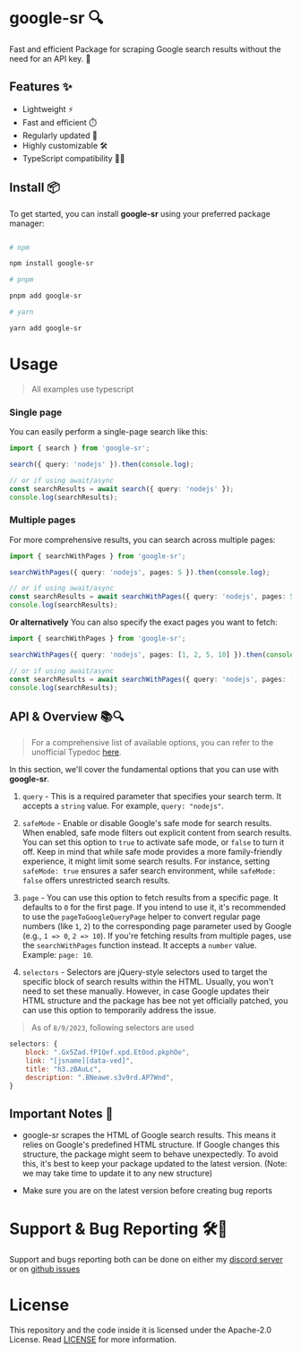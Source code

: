 # google-sr 🔍

Fast and efficient Package for scraping Google search results without the need for an API key. 🚀

## Features ✨

* Lightweight ⚡️
* Fast and efficient ⏱️
* Regularly updated 🔄
* Highly customizable 🛠️
* TypeScript compatibility 🧑‍💻

## Install 📦

To get started, you can install **google-sr** using your preferred package manager:

```bash

# npm

npm install google-sr

# pnpm 

pnpm add google-sr

# yarn

yarn add google-sr

```

# Usage

> All examples use typescript

### Single page

You can easily perform a single-page search like this:

```ts
import { search } from 'google-sr';

search({ query: 'nodejs' }).then(console.log);

// or if using await/async
const searchResults = await search({ query: 'nodejs' });
console.log(searchResults);
```

### Multiple pages

For more comprehensive results, you can search across multiple pages:

```ts
import { searchWithPages } from 'google-sr';

searchWithPages({ query: 'nodejs', pages: 5 }).then(console.log);

// or if using await/async
const searchResults = await searchWithPages({ query: 'nodejs', pages: 5 });
console.log(searchResults);
```

**Or alternatively** You can also specify the exact pages you want to fetch:

```ts
import { searchWithPages } from 'google-sr';

searchWithPages({ query: 'nodejs', pages: [1, 2, 5, 10] }).then(console.log);

// or if using await/async
const searchResults = await searchWithPages({ query: 'nodejs', pages: [1, 2, 5, 10] });
console.log(searchResults);
```

## API & Overview 📚🔍

> For a comprehensive list of available options, you can refer to the unofficial Typedoc [here](https://paka.dev/npm/google-sr).

In this section, we'll cover the fundamental options that you can use with **google-sr**.

1) `query` - This is a required parameter that specifies your search term. It accepts a `string` value. For example, `query: "nodejs"`.

2) `safeMode` - Enable or disable Google's safe mode for search results. When enabled, safe mode filters out explicit content from search results. You can set this option to `true` to activate safe mode, or `false` to turn it off. Keep in mind that while safe mode provides a more family-friendly experience, it might limit some search results. For instance, setting `safeMode: true` ensures a safer search environment, while `safeMode: false` offers unrestricted search results.

3) `page` - You can use this option to fetch results from a specific page. It defaults to `0` for the first page. If you intend to use it, it's recommended to use the `pageToGoogleQueryPage` helper to convert regular page numbers (like `1`, `2`) to the corresponding page parameter used by Google (e.g., `1 => 0`, `2 => 10`). If you're fetching results from multiple pages, use the `searchWithPages` function instead. It accepts a `number` value. Example: `page: 10`.

4) `selectors` - Selectors are jQuery-style selectors used to target the specific block of search results within the HTML. Usually, you won't need to set these manually. However, in case Google updates their HTML structure and the package has bee not yet officially patched, you can use this option to temporarily address the issue.

> As of `8/9/2023`, following selectors are used 
```js
selectors: {
    block: ".Gx5Zad.fP1Qef.xpd.EtOod.pkphOe",
    link: "[jsname][data-ved]",
    title: "h3.zBAuLc",
    description: ".BNeawe.s3v9rd.AP7Wnd",
}
```

## Important Notes 🚨

* google-sr scrapes the HTML of Google search results. This means it relies on Google's predefined HTML structure. If Google changes this structure, the package might seem to behave unexpectedly. To avoid this, it's best to keep your package updated to the latest version. (Note: we may take time to update it to any new structure)

* Make sure you are on the latest version before creating bug reports

# Support & Bug Reporting 🛠️🐞

Support and bugs reporting both can be done on either my [discord server](https://discord.gg/9s52pz6nWX) or on [github issues](https://github.com/typicalninja493/google-sr/issues)

# License

This repository and the code inside it is licensed under the Apache-2.0 License. Read [LICENSE](./LICENSE) for more information.